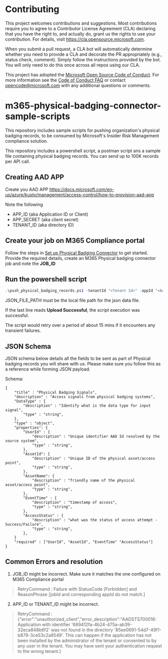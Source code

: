 # Contributing

This project welcomes contributions and suggestions.  Most contributions require you to agree to a
Contributor License Agreement (CLA) declaring that you have the right to, and actually do, grant us
the rights to use your contribution. For details, visit https://cla.opensource.microsoft.com.

When you submit a pull request, a CLA bot will automatically determine whether you need to provide
a CLA and decorate the PR appropriately (e.g., status check, comment). Simply follow the instructions
provided by the bot. You will only need to do this once across all repos using our CLA.

This project has adopted the [Microsoft Open Source Code of Conduct](https://opensource.microsoft.com/codeofconduct/).
For more information see the [Code of Conduct FAQ](https://opensource.microsoft.com/codeofconduct/faq/) or
contact [opencode@microsoft.com](mailto:opencode@microsoft.com) with any additional questions or comments.

# m365-physical-badging-connector-sample-scripts
This repository includes sample scripts for pushing organization's physical badging records, to be consumed by Microsoft's Insider Risk Management compliance solution. 

This repository includes a powershell script, a postman script ans a sample file containing physical badging records. You can send up to 100K records per API call.

## Creating AAD APP

Create you AAD APP https://docs.microsoft.com/en-us/azure/kusto/management/access-control/how-to-provision-aad-app

 Note the following
 - APP_ID (aka Application ID or Client)
 - APP_SECRET (aka client secret)
 - TENANT_ID (aka directory ID)

## Create your job on M365 Compliance portal

Follow the steps in [Set up Physical Badging Connector](https://go.microsoft.com/fwlink/?linkid=2133516) to get started.
Provide the required details, create an M365 Physical badging connector job and note the **JOB_ID**

## Run the powershell script
```powershell
.\push_physical_badging_records.ps1 -tenantId "<Tenant Id>" -appId "<AAD App Id>" -appSecret "<AAD App Secret>" -jobId "<Job Id>" -jsonFilePath "<JSON_FILE_PATH>"
```

JSON_FILE_PATH must be the local file path for the json data file.

If the last line reads **Upload Successful**, the script execution was successful.

The script would retry  over a period of about 15 mins if it encounters any transient failures.

## JSON Schema

JSON schema below details all the fields to be sent as part of Physical badging records you will share with us. Please make sure you follow this as a reference while forming JSON payload. 

Schema:
```
{
	"title" : "Physical Badging Signals",
	"description" : "Access signals from physical badging systems",
	"DataType" : {
		"description" : "Identify what is the data type for input signal",
		"type" : "string",
	},
	"type" : "object",
	"properties": {
		"UserId" : {
			"description" : "Unique identifier AAD Id resolved by the source system",
			"type" : "string",
		},
		"AssetId": {
			"description" : "Unique ID of the physical asset/access point",
			"type" : "string",
		},
		"AssetName": {
			"description" : "friendly name of the physical asset/access point",
			"type" : "string",
		},
		"EventTime" : {
			"description" : "timestamp of access",
			"type" : "string",
		},
		"AccessStatus" : {
			"description" : "what was the status of access attempt - Success/Failure",
			"type" : "string",
		},
	}
	"required" : ["UserId", "AssetId", "EventTime" "AccessStatus"]
}
```

## Common Errors and resolution

1. JOB_ID might be incorrect. Make sure it matches the one configured on M365 Compliance portal

> RetryCommand : Failure with StatusCode [Forbidden] and ReasonPhrase [jobId and corresponding appId do not match.]
> 

2. APP_ID or TENANT_ID might be incorrect.

> RetryCommand : {"error":"unauthorized_client","error_description":"AADSTS700016: Application with identifier '689412fa-4b24-475a-ab39-32eca848b6f2' was 
> not found in the directory '85ee0691-54d7-49f1-b879-3ce53c2a8549'. This can happen if the application has not been installed by the administrator of the 
> tenant or consented to by any user in the tenant. You may have sent your authentication request to the wrong tenant.}